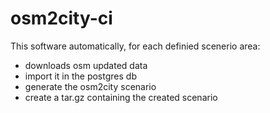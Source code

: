 # osm2city-ci

This software automatically, for each definied scenerio area:
- downloads osm updated data
- import it in the postgres db
- generate the osm2city scenario
- create a tar.gz containing the created scenario
